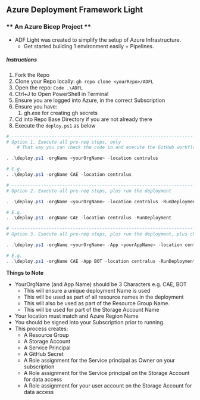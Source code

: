 ## Azure Deployment Framework Light
### ** An Azure Bicep Project **
- ADF Light was created to simplify the setup of Azure Infrastructure.
    - Get started building 1 environment easily + Pipelines.


##### **Instructions**

1) Fork the Repo
1) Clone your Repo locally:
    `gh repo clone <yourRepo>/ADFL`
1) Open the repo: `Code .\ADFL`
1) Ctrl+J to Open PowerShell in Terminal
1) Ensure you are logged into Azure, in the correct Subscription
1) Ensure you have:
    1) gh.exe for creating gh secrets
1) Cd into Repo Base Directory if you are not already there
1) Execute the `deploy.ps1` as below

```powershell
# ------------------------------------------------------------------------------
# Option 1. Execute all pre-req steps, only
    # That way you can check the code in and execute the GitHub workflow instead

. .\deploy.ps1 -orgName <yourOrgName> -location centralus

# E.g.
. .\deploy.ps1 -orgName CAE -location centralus

# ------------------------------------------------------------------------------
# Option 2. Execute all pre-req steps, plus run the deployment

. .\deploy.ps1 -orgName <yourOrgName> -location centralus -RunDeployment

# E.g.
. .\deploy.ps1 -orgName CAE -location centralus -RunDeployment

# ------------------------------------------------------------------------------
# Option 3. Execute all pre-req steps, plus run the deployment, plus choose your own App Name.

. .\deploy.ps1 -orgName <yourOrgName> -App <yourAppName> -location centralus -RunDeployment

# E.g.
. .\deploy.ps1 -orgName CAE -App BOT -location centralus -RunDeployment
```

**Things to Note**
- YourOrgName (and App Name) should be 3 Characters e.g. CAE, BOT
    - This will ensure a unique deployment Name is used
    - This will be used as part of all resource names in the deployment
    - This will also be used as part of the Resource Group Name.
    - This will be used for part of the Storage Account Name
- Your location must match and Azure Region Name
- You should be signed into your Subscription prior to running.
- This process creates:
    - A Resource Group
    - A Storage Account
    - A Service Principal
    - A GitHub Secret
    - A Role assignment for the Service principal as Owner on your subscription
    - A Role assignment for the Service principal on the Storage Account for data access
    - A Role assignment for your user account on the Storage Account for data access